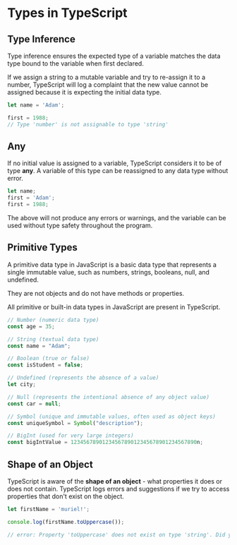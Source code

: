 # Types in TypeScript

## Type Inference

Type inference ensures the expected type of a variable matches the data type bound to the variable when first declared.

If we assign a string to a mutable variable and try to re-assign it to a number, TypeScript will log a complaint that the new value cannot be assigned because it is expecting the initial data type.

```typescript
let name = 'Adam';

first = 1988; 
// Type 'number' is not assignable to type 'string'
```

## Any

If no initial value is assigned to a variable, TypeScript considers it to be of type **any**. A variable of this type can be reassigned to any data type without error.

```typescript
let name;
first = 'Adam';
first = 1988;
```

The above will not produce any errors or warnings, and the variable can be used without type safety throughout the program.

## Primitive Types

A primitive data type in JavaScript is a basic data type that represents a single immutable value, such as numbers, strings, booleans, null, and undefined. 

They are not objects and do not have methods or properties.

All primitive or built-in data types in JavaScript are present in TypeScript.

```typescript
// Number (numeric data type)
const age = 35; 

// String (textual data type)
const name = "Adam"; 

// Boolean (true or false)
const isStudent = false; 

// Undefined (represents the absence of a value)
let city; 

// Null (represents the intentional absence of any object value)
const car = null; 

// Symbol (unique and immutable values, often used as object keys)
const uniqueSymbol = Symbol("description"); 

// BigInt (used for very large integers)
const bigIntValue = 1234567890123456789012345678901234567890n; 
```

## Shape of an Object

TypeScript is aware of the **shape of an object** - what properties it does or does not contain. TypeScript logs errors and suggestions if we try to access properties that don't exist on the object.

```typescript
let firstName = 'muriel!';

console.log(firstName.toUppercase()); 

// error: Property 'toUppercase' does not exist on type 'string'. Did you mean 'toUpperCase'?
```


